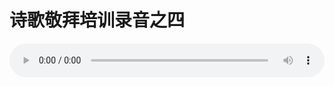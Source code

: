 # 诗歌敬拜培训录音之四

<audio style="width: 100%;" preload="false" controls controlslist="nodownload"><source src="//file.simai.life/audio/mp3/old/12305.mp3" type="audio/mpeg">Your browser does not support the audio element.</audio>


